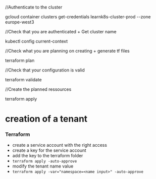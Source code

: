 
//Authenticate to the cluster

gcloud container clusters get-credentials learnk8s-cluster-prod --zone europe-west3

//Check that you are authenticated + Get cluster name

kubectl config current-context

//Check what you are planning on creating + generate tf files

terraform plan

//Check that your configuration is valid

terraform validate

//Create the planned ressources

terraform apply

# creation of a tenant
### Terraform
- create a service account with the right access
- create a key for the service account
- add the key to the terraform folder
- `terraform apply -auto-approve`
- modify the tenant name value
- `terraform apply -var="namespace=<name input>" -auto-approve`
